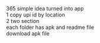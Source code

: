 365 simple idea turned into app\
1 copy upi id by location\
2 two section\
each folder has apk and readme file\
download apk file
